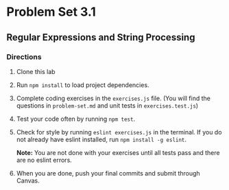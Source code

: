 # Problem Set 3.1
## Regular Expressions and String Processing 

### Directions
1. Clone this lab
2. Run `npm install` to load project dependencies.
3. Complete coding exercises in the `exercises.js` file. (You will find the questions in `problem-set.md` and unit tests in `exercises.test.js`)
4. Test your code often by running `npm test`.
5. Check for style by running `eslint exercises.js` in the terminal. If you do not already have eslint installed, run `npm install -g eslint`.

   **Note:** You are not done with your exercises until all tests pass and there are no eslint errors.

9. When you are done, push your final commits and submit through Canvas.
